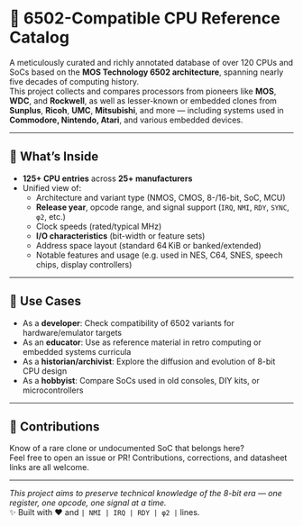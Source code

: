 # 🧠 6502-Compatible CPU Reference Catalog

A meticulously curated and richly annotated database of over 120 CPUs and SoCs based on the **MOS Technology 6502 architecture**, spanning nearly five decades of computing history.  
This project collects and compares processors from pioneers like **MOS**, **WDC**, and **Rockwell**, as well as lesser-known or embedded clones from **Sunplus**, **Ricoh**, **UMC**, **Mitsubishi**, and more — including systems used in **Commodore, Nintendo, Atari**, and various embedded devices.

---

## 📘 What’s Inside

- **125+ CPU entries** across **25+ manufacturers**
- Unified view of:
  - Architecture and variant type (NMOS, CMOS, 8-/16-bit, SoC, MCU)
  - **Release year**, opcode range, and signal support (`IRQ`, `NMI`, `RDY`, `SYNC`, `φ2`, etc.)
  - Clock speeds (rated/typical MHz)
  - **I/O characteristics** (bit-width or feature sets)
  - Address space layout (standard 64 KiB or banked/extended)
  - Notable features and usage (e.g. used in NES, C64, SNES, speech chips, display controllers)

---

## 🎯 Use Cases

- As a **developer**: Check compatibility of 6502 variants for hardware/emulator targets
- As an **educator**: Use as reference material in retro computing or embedded systems curricula
- As a **historian/archivist**: Explore the diffusion and evolution of 8-bit CPU design
- As a **hobbyist**: Compare SoCs used in old consoles, DIY kits, or microcontrollers

---

## 🙌 Contributions

Know of a rare clone or undocumented SoC that belongs here?  
Feel free to open an issue or PR! Contributions, corrections, and datasheet links are all welcome.

---

_This project aims to preserve technical knowledge of the 8-bit era — one register, one opcode, one signal at a time._  
✨ Built with ❤️ and `| NMI | IRQ | RDY | φ2 |` lines.
